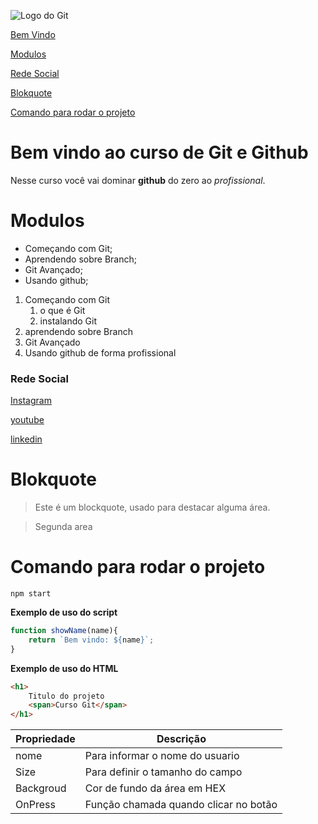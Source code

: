 ![Logo do Git](https://metodoprogramar.com.br/wp-content/uploads/2020/06/Git-e-GitHub.png)

[Bem Vindo](#bem-vindo-ao-curso-de-git-e-github)

[Modulos](#modulos)

[Rede Social](#rede-social)

[Blokquote](#blokquote)

[Comando para rodar o projeto](#comando-para-rodar-o-projeto)

# Bem vindo ao curso de Git e Github
Nesse curso você vai dominar **github** do zero ao _profissional_.

<!-- Lista não ordanada -->
# Modulos
* Começando com Git;
* Aprendendo sobre Branch;
* Git Avançado;
* Usando github;

<!-- Lista ordenada -->
1. Começando com Git
    1. o que é Git
    2. instalando Git
2. aprendendo sobre Branch
3. Git Avançado
4. Usando github de forma profissional

### Rede Social
[Instagram](https://www.instagram.com/giiovannasr/)

[youtube](https://www.youtube.com/@cadeachave)

[linkedin](https://www.linkedin.com/in/giovanna-rocha-650575260/)

# Blokquote
> Este é um blockquote, usado para destacar alguma área.

>Segunda area

# Comando para rodar o projeto

```
npm start
```

**Exemplo de uso do script**

```js
function showName(name){
    return `Bem vindo: ${name}`;
}
```

**Exemplo de uso do HTML**

```HTML
<h1>
    Titulo do projeto
    <span>Curso Git</span>
</h1>
```
Propriedade | Descrição |
------------| ------------|
nome | Para informar o nome do usuario|
Size | Para definir o tamanho do campo|
Backgroud | Cor de fundo da área em HEX|
OnPress | Função chamada quando clicar no botão|